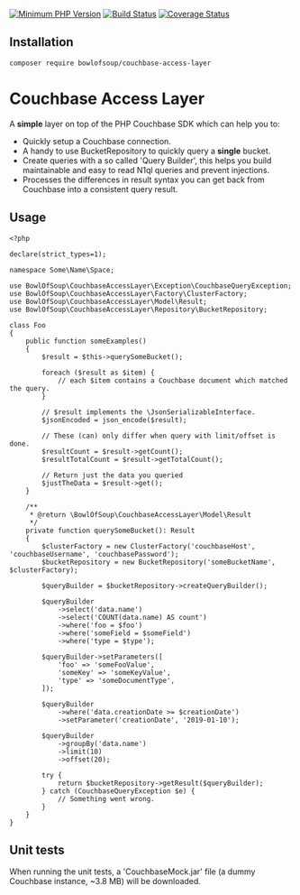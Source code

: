 [![Minimum PHP Version](https://img.shields.io/badge/php-%3E%3D%207.0-blue.svg?no-cache=1)](https://php.net/)
[![Build Status](https://travis-ci.org/BowlOfSoup/couchbase-access-layer.svg?branch=master)](https://travis-ci.org/BowlOfSoup/couchbase-access-layer)
[![Coverage Status](https://coveralls.io/repos/github/BowlOfSoup/couchbase-access-layer/badge.svg?branch=master)](https://coveralls.io/github/BowlOfSoup/couchbase-access-layer?branch=master)

Installation
------------
    composer require bowlofsoup/couchbase-access-layer

Couchbase Access Layer
======================

A **simple** layer on top of the PHP Couchbase SDK which can help you to:
- Quickly setup a Couchbase connection.
- A handy to use BucketRepository to quickly query a **single** bucket.
- Create queries with a so called 'Query Builder', this helps you build maintainable and easy to read N1ql queries and prevent injections.
- Processes the differences in result syntax you can get back from Couchbase into a consistent query result.

Usage
-----

    <?php
    
    declare(strict_types=1);
    
    namespace Some\Name\Space;
    
    use BowlOfSoup\CouchbaseAccessLayer\Exception\CouchbaseQueryException;
    use BowlOfSoup\CouchbaseAccessLayer\Factory\ClusterFactory;
    use BowlOfSoup\CouchbaseAccessLayer\Model\Result;
    use BowlOfSoup\CouchbaseAccessLayer\Repository\BucketRepository;
    
    class Foo
    {
        public function someExamples()
        {
            $result = $this->querySomeBucket();
    
            foreach ($result as $item) {
                // each $item contains a Couchbase document which matched the query.
            }
    
            // $result implements the \JsonSerializableInterface.
            $jsonEncoded = json_encode($result);
    
            // These (can) only differ when query with limit/offset is done.
            $resultCount = $result->getCount();
            $resultTotalCount = $result->getTotalCount();
    
            // Return just the data you queried
            $justTheData = $result->get();
        }
    
        /**
         * @return \BowlOfSoup\CouchbaseAccessLayer\Model\Result
         */
        private function querySomeBucket(): Result
        {
            $clusterFactory = new ClusterFactory('couchbaseHost', 'couchbaseUsername', 'couchbasePassword');
            $bucketRepository = new BucketRepository('someBucketName', $clusterFactory);
    
            $queryBuilder = $bucketRepository->createQueryBuilder();
    
            $queryBuilder
                ->select('data.name')
                ->select('COUNT(data.name) AS count')
                ->where('foo = $foo')
                ->where('someField = $someField')
                ->where('type = $type');
    
            $queryBuilder->setParameters([
                'foo' => 'someFooValue',
                'someKey' => 'someKeyValue',
                'type' => 'someDocumentType',
            ]);
    
            $queryBuilder
                ->where('data.creationDate >= $creationDate')
                ->setParameter('creationDate', '2019-01-10');
    
            $queryBuilder
                ->groupBy('data.name')
                ->limit(10)
                ->offset(20);
    
            try {
                return $bucketRepository->getResult($queryBuilder);
            } catch (CouchbaseQueryException $e) {
                // Something went wrong.
            }
        }
    }

Unit tests
----------

When running the unit tests, a 'CouchbaseMock.jar' file (a dummy Couchbase instance, ~3.8 MB) will be downloaded.